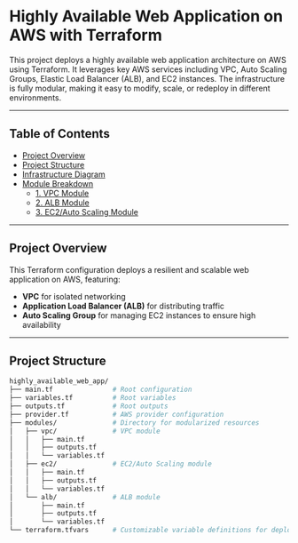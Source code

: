 # Highly Available Web Application on AWS with Terraform

This project deploys a highly available web application architecture on AWS using Terraform. It leverages key AWS services including VPC, Auto Scaling Groups, Elastic Load Balancer (ALB), and EC2 instances. The infrastructure is fully modular, making it easy to modify, scale, or redeploy in different environments.

---

## Table of Contents
- [Project Overview](#project-overview)
- [Project Structure](#project-structure)
- [Infrastructure Diagram](#infrastructure-diagram)
- [Module Breakdown](#module-breakdown)
  - [1. VPC Module](#1-vpc-module)
  - [2. ALB Module](#2-alb-module)
  - [3. EC2/Auto Scaling Module](#3-ec2auto-scaling-module)

---

## Project Overview
This Terraform configuration deploys a resilient and scalable web application on AWS, featuring:
- **VPC** for isolated networking
- **Application Load Balancer (ALB)** for distributing traffic
- **Auto Scaling Group** for managing EC2 instances to ensure high availability

---


## Project Structure

```bash
highly_available_web_app/
├── main.tf               # Root configuration
├── variables.tf          # Root variables
├── outputs.tf            # Root outputs
├── provider.tf           # AWS provider configuration
├── modules/              # Directory for modularized resources
│   ├── vpc/              # VPC module
│   │   ├── main.tf
│   │   ├── outputs.tf
│   │   └── variables.tf
│   ├── ec2/              # EC2/Auto Scaling module
│   │   ├── main.tf
│   │   ├── outputs.tf
│   │   └── variables.tf
│   └── alb/              # ALB module
│       ├── main.tf
│       ├── outputs.tf
│       └── variables.tf
└── terraform.tfvars      # Customizable variable definitions for deployment



